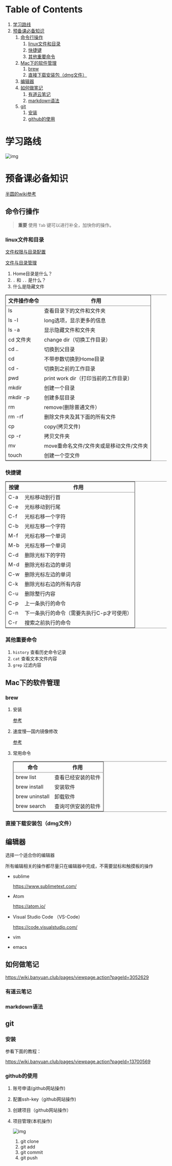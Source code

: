 
# Table of Contents

1.  [学习路线](#orga3ac335)
2.  [预备课必备知识](#orgfc07bb2)
    1.  [命令行操作](#orgabd0282)
        1.  [linux文件和目录](#org7aa091f)
        2.  [快捷键](#org03e1bd0)
        3.  [其他重要命令](#org6c21c85)
    2.  [Mac下的软件管理](#org86d2b97)
        1.  [brew](#org3b91e99)
        2.  [直接下载安装包（dmg文件）](#org7b8bacd)
    3.  [编辑器](#orgcadfd1f)
    4.  [如何做笔记](#org9339713)
        1.  [有道云笔记](#orgeacd062)
        2.  [markdown语法](#org974ba3d)
    5.  [git](#orge2e219a)
        1.  [安装](#orgfd53a11)
        2.  [github的使用](#org9b5a182)


<a id="orga3ac335"></a>

# 学习路线

![img](./img/mind-map.svg)


<a id="orgfc07bb2"></a>

# 预备课必备知识

[半圆的wiki参考](https://wiki.banyuan.club/pages/viewpage.action?pageId=3047612)


<a id="orgabd0282"></a>

## 命令行操作

> **重要**
> 使用 `Tab` 键可以进行补全，加快你的操作。


<a id="org7aa091f"></a>

### linux文件和目录

[文件权限与目录配置](http://cn.linux.vbird.org/linux_basic/0210filepermission.php)

[文件与目录管理](http://cn.linux.vbird.org/linux_basic/0220filemanager.php)

1.  Home目录是什么？
2.  `.` 和 `..` 是什么？
3.  什么是隐藏文件

<table border="2" cellspacing="0" cellpadding="6" rules="groups" frame="hsides">


<colgroup>
<col  class="org-left" />

<col  class="org-left" />
</colgroup>
<thead>
<tr>
<th scope="col" class="org-left">文件操作命令</th>
<th scope="col" class="org-left">作用</th>
</tr>
</thead>

<tbody>
<tr>
<td class="org-left">ls</td>
<td class="org-left">查看目录下的文件和文件夹</td>
</tr>


<tr>
<td class="org-left">ls -l</td>
<td class="org-left">long选项，显示更多的信息</td>
</tr>


<tr>
<td class="org-left">ls -a</td>
<td class="org-left">显示隐藏文件和文件夹</td>
</tr>


<tr>
<td class="org-left">cd 文件夹</td>
<td class="org-left">change dir（切换工作目录）</td>
</tr>


<tr>
<td class="org-left">cd ..</td>
<td class="org-left">切换到父目录</td>
</tr>


<tr>
<td class="org-left">cd</td>
<td class="org-left">不带参数切换到Home目录</td>
</tr>


<tr>
<td class="org-left">cd -</td>
<td class="org-left">切换到之前的工作目录</td>
</tr>


<tr>
<td class="org-left">pwd</td>
<td class="org-left">print work dir（打印当前的工作目录）</td>
</tr>


<tr>
<td class="org-left">mkdir</td>
<td class="org-left">创建一个目录</td>
</tr>


<tr>
<td class="org-left">mkdir -p</td>
<td class="org-left">创建多层目录</td>
</tr>


<tr>
<td class="org-left">rm</td>
<td class="org-left">remove(删除普通文件）</td>
</tr>


<tr>
<td class="org-left">rm -rf</td>
<td class="org-left">删除文件夹及其下面的所有文件</td>
</tr>


<tr>
<td class="org-left">cp</td>
<td class="org-left">copy(拷贝文件)</td>
</tr>


<tr>
<td class="org-left">cp -r</td>
<td class="org-left">拷贝文件夹</td>
</tr>


<tr>
<td class="org-left">mv</td>
<td class="org-left">move重命名文件/文件夹或是移动文件/文件夹</td>
</tr>


<tr>
<td class="org-left">touch</td>
<td class="org-left">创建一个空文件</td>
</tr>
</tbody>
</table>


<a id="org03e1bd0"></a>

### 快捷键

<table border="2" cellspacing="0" cellpadding="6" rules="groups" frame="hsides">


<colgroup>
<col  class="org-left" />

<col  class="org-left" />
</colgroup>
<thead>
<tr>
<th scope="col" class="org-left">按键</th>
<th scope="col" class="org-left">作用</th>
</tr>
</thead>

<tbody>
<tr>
<td class="org-left">C-a</td>
<td class="org-left">光标移动到行首</td>
</tr>


<tr>
<td class="org-left">C-e</td>
<td class="org-left">光标移动到行尾</td>
</tr>


<tr>
<td class="org-left">C-f</td>
<td class="org-left">光标右移一个字符</td>
</tr>


<tr>
<td class="org-left">C-b</td>
<td class="org-left">光标左移一个字符</td>
</tr>


<tr>
<td class="org-left">M-f</td>
<td class="org-left">光标右移一个单词</td>
</tr>


<tr>
<td class="org-left">M-b</td>
<td class="org-left">光标左移一个单词</td>
</tr>


<tr>
<td class="org-left">C-d</td>
<td class="org-left">删除光标下的字符</td>
</tr>


<tr>
<td class="org-left">M-d</td>
<td class="org-left">删除光标右边的单词</td>
</tr>


<tr>
<td class="org-left">C-w</td>
<td class="org-left">删除光标左边的单词</td>
</tr>


<tr>
<td class="org-left">C-k</td>
<td class="org-left">删除光标右边的所有内容</td>
</tr>


<tr>
<td class="org-left">C-u</td>
<td class="org-left">删除整行内容</td>
</tr>


<tr>
<td class="org-left">C-p</td>
<td class="org-left">上一条执行的命令</td>
</tr>


<tr>
<td class="org-left">C-n</td>
<td class="org-left">下一条执行的命令（需要先执行C-p才可使用）</td>
</tr>


<tr>
<td class="org-left">C-r</td>
<td class="org-left">搜索之前执行的命令</td>
</tr>
</tbody>
</table>


<a id="org6c21c85"></a>

### 其他重要命令

1.  `history`
    查看历史命令记录
2.  `cat`
    查看文本文件内容
3.  `grep`
    过滤内容


<a id="org86d2b97"></a>

## Mac下的软件管理


<a id="org3b91e99"></a>

### brew

1.  安装

    [参考](https://wiki.banyuan.club/pages/viewpage.action?pageId=13700577)

2.  速度慢&#x2014;国内镜像修改

    [参考](https://wiki.banyuan.club/pages/viewpage.action?pageId=13700577)

3.  常用命令

    <table border="2" cellspacing="0" cellpadding="6" rules="groups" frame="hsides">
    
    
    <colgroup>
    <col  class="org-left" />
    
    <col  class="org-left" />
    </colgroup>
    <thead>
    <tr>
    <th scope="col" class="org-left">命令</th>
    <th scope="col" class="org-left">作用</th>
    </tr>
    </thead>
    
    <tbody>
    <tr>
    <td class="org-left">brew list</td>
    <td class="org-left">查看已经安装的软件</td>
    </tr>
    
    
    <tr>
    <td class="org-left">brew install</td>
    <td class="org-left">安装软件</td>
    </tr>
    
    
    <tr>
    <td class="org-left">brew uninstall</td>
    <td class="org-left">卸载软件</td>
    </tr>
    
    
    <tr>
    <td class="org-left">brew search</td>
    <td class="org-left">查询可供安装的软件</td>
    </tr>
    </tbody>
    </table>


<a id="org7b8bacd"></a>

### 直接下载安装包（dmg文件）


<a id="orgcadfd1f"></a>

## 编辑器

选择一个适合你的编辑器

所有编辑相关的操作都尽量只在编辑器中完成，不需要鼠标和触摸板的操作

-   sublime
    
    <https://www.sublimetext.com/>

-   Atom
    
    <https://atom.io/>

-   Visual Studio Code （VS-Code）
    
    <https://code.visualstudio.com/>

-   vim
-   emacs


<a id="org9339713"></a>

## 如何做笔记

<https://wiki.banyuan.club/pages/viewpage.action?pageId=3052629>


<a id="orgeacd062"></a>

### 有道云笔记


<a id="org974ba3d"></a>

### markdown语法


<a id="orge2e219a"></a>

## git


<a id="orgfd53a11"></a>

### 安装

参看下面的教程：

<https://wiki.banyuan.club/pages/viewpage.action?pageId=13700569>


<a id="org9b5a182"></a>

### github的使用

1.  账号申请(github网站操作)
2.  配置ssh-key（github网站操作)
3.  创建项目（github网站操作）
4.  项目管理(本机操作)
    
    ![img](./img/git_flow.svg)
    
    1.  git clone
    2.  git add
    3.  git commit
    4.  git push

